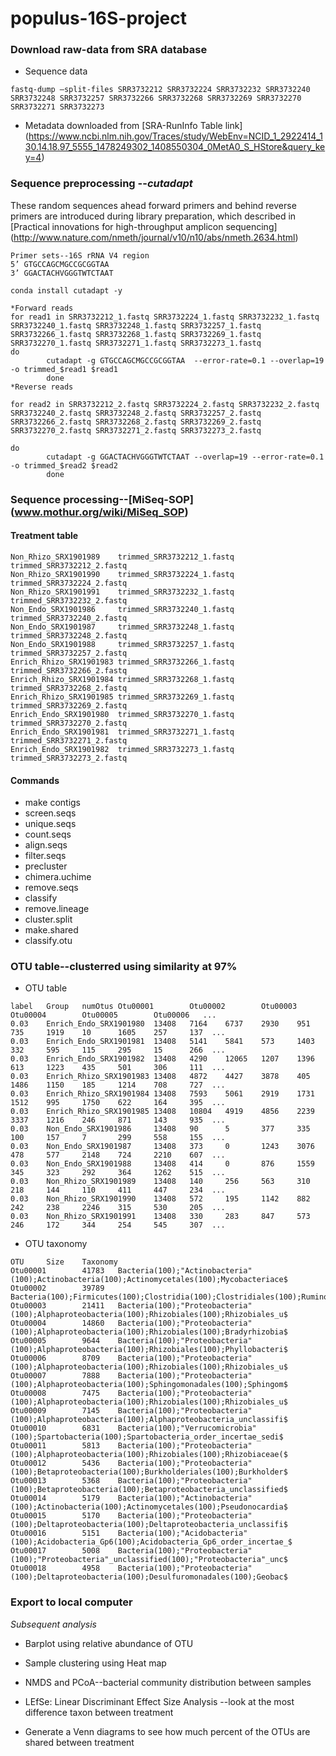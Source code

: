 # populus-16S-project

### Download raw-data from SRA database

* Sequence data


```
fastq-dump –split-files SRR3732212 SRR3732224 SRR3732232 SRR3732240 SRR3732248 SRR3732257 SRR3732266 SRR3732268 SRR3732269 SRR3732270 SRR3732271 SRR3732273
```


* Metadata downloaded from [SRA-RunInfo Table link] (https://www.ncbi.nlm.nih.gov/Traces/study/WebEnv=NCID_1_2922414_130.14.18.97_5555_1478249302_1408550304_0MetA0_S_HStore&query_key=4)


### Sequence preprocessing --*cutadapt*

These random sequences ahead forward primers and behind reverse primers are introduced during library preparation, which described in [Practical innovations for high-throughput amplicon sequencing] (http://www.nature.com/nmeth/journal/v10/n10/abs/nmeth.2634.html)


```
Primer sets--16S rRNA V4 region
5’ GTGCCAGCMGCCGCGGTAA
3’ GGACTACHVGGGTWTCTAAT

conda install cutadapt -y 

*Forward reads
for read1 in SRR3732212_1.fastq SRR3732224_1.fastq SRR3732232_1.fastq SRR3732240_1.fastq SRR3732248_1.fastq SRR3732257_1.fastq SRR3732266_1.fastq SRR3732268_1.fastq SRR3732269_1.fastq SRR3732270_1.fastq SRR3732271_1.fastq SRR3732273_1.fastq
do
        cutadapt -g GTGCCAGCMGCCGCGGTAA  --error-rate=0.1 --overlap=19 -o trimmed_$read1 $read1
        done
*Reverse reads

for read2 in SRR3732212_2.fastq SRR3732224_2.fastq SRR3732232_2.fastq SRR3732240_2.fastq SRR3732248_2.fastq SRR3732257_2.fastq SRR3732266_2.fastq SRR3732268_2.fastq SRR3732269_2.fastq SRR3732270_2.fastq SRR3732271_2.fastq SRR3732273_2.fastq

do
        cutadapt -g GGACTACHVGGGTWTCTAAT --overlap=19 --error-rate=0.1 -o trimmed_$read2 $read2
        done
```


### Sequence processing--[MiSeq-SOP] (www.mothur.org/wiki/MiSeq_SOP)

#### Treatment table 

```
Non_Rhizo_SRX1901989    trimmed_SRR3732212_1.fastq      trimmed_SRR3732212_2.fastq
Non_Rhizo_SRX1901990    trimmed_SRR3732224_1.fastq      trimmed_SRR3732224_2.fastq
Non_Rhizo_SRX1901991    trimmed_SRR3732232_1.fastq      trimmed_SRR3732232_2.fastq
Non_Endo_SRX1901986     trimmed_SRR3732240_1.fastq      trimmed_SRR3732240_2.fastq
Non_Endo_SRX1901987     trimmed_SRR3732248_1.fastq      trimmed_SRR3732248_2.fastq
Non_Endo_SRX1901988     trimmed_SRR3732257_1.fastq      trimmed_SRR3732257_2.fastq
Enrich_Rhizo_SRX1901983 trimmed_SRR3732266_1.fastq      trimmed_SRR3732266_2.fastq
Enrich_Rhizo_SRX1901984 trimmed_SRR3732268_1.fastq      trimmed_SRR3732268_2.fastq
Enrich_Rhizo_SRX1901985 trimmed_SRR3732269_1.fastq      trimmed_SRR3732269_2.fastq
Enrich_Endo_SRX1901980  trimmed_SRR3732270_1.fastq      trimmed_SRR3732270_2.fastq
Enrich_Endo_SRX1901981  trimmed_SRR3732271_1.fastq      trimmed_SRR3732271_2.fastq
Enrich_Endo_SRX1901982  trimmed_SRR3732273_1.fastq      trimmed_SRR3732273_2.fastq
```

#### Commands 

* make contigs
* screen.seqs
* unique.seqs
* count.seqs
* align.seqs
* filter.seqs
* precluster
* chimera.uchime
* remove.seqs
* classify
* remove.lineage
* cluster.split
* make.shared
* classify.otu

### OTU table--clusterred using similarity at 97%

* OTU table
```
label   Group   numOtus Otu00001        Otu00002        Otu00003        Otu00004        Otu00005        Otu00006   ...
0.03    Enrich_Endo_SRX1901980  13408   7164    6737    2930    951     735     1919    10      1605    257     137  ...
0.03    Enrich_Endo_SRX1901981  13408   5141    5841    573     1403    332     595     115     295     15      266  ...
0.03    Enrich_Endo_SRX1901982  13408   4290    12065   1207    1396    613     1223    435     501     306     111  ...
0.03    Enrich_Rhizo_SRX1901983 13408   4872    4427    3878    405     1486    1150    185     1214    708     727  ...
0.03    Enrich_Rhizo_SRX1901984 13408   7593    5061    2919    1731    1512    995     1750    622     164     395  ...
0.03    Enrich_Rhizo_SRX1901985 13408   10804   4919    4856    2239    3337    1216    246     871     143     935  ...
0.03    Non_Endo_SRX1901986     13408   90      5       377     335     100     157     7       299     558     155  ...
0.03    Non_Endo_SRX1901987     13408   373     0       1243    3076    478     577     2148    724     2210    607  ...
0.03    Non_Endo_SRX1901988     13408   414     0       876     1559    345     323     292     364     1262    515  ...
0.03    Non_Rhizo_SRX1901989    13408   140     256     563     310     218     144     110     411     447     234  ...
0.03    Non_Rhizo_SRX1901990    13408   572     195     1142    882     242     238     2246    315     530     205  ...
0.03    Non_Rhizo_SRX1901991    13408   330     283     847     573     246     172     344     254     545     307  ...
```

* OTU taxonomy

```
OTU     Size    Taxonomy
Otu00001        41783   Bacteria(100);"Actinobacteria"(100);Actinobacteria(100);Actinomycetales(100);Mycobacteriace$
Otu00002        39789   Bacteria(100);Firmicutes(100);Clostridia(100);Clostridiales(100);Ruminococcaceae(100);Clost$
Otu00003        21411   Bacteria(100);"Proteobacteria"(100);Alphaproteobacteria(100);Rhizobiales(100);Rhizobiales_u$
Otu00004        14860   Bacteria(100);"Proteobacteria"(100);Alphaproteobacteria(100);Rhizobiales(100);Bradyrhizobia$
Otu00005        9644    Bacteria(100);"Proteobacteria"(100);Alphaproteobacteria(100);Rhizobiales(100);Phyllobacteri$
Otu00006        8709    Bacteria(100);"Proteobacteria"(100);Alphaproteobacteria(100);Rhizobiales(100);Rhizobiales_u$
Otu00007        7888    Bacteria(100);"Proteobacteria"(100);Alphaproteobacteria(100);Sphingomonadales(100);Sphingom$
Otu00008        7475    Bacteria(100);"Proteobacteria"(100);Alphaproteobacteria(100);Rhizobiales(100);Rhizobiales_u$
Otu00009        7145    Bacteria(100);"Proteobacteria"(100);Alphaproteobacteria(100);Alphaproteobacteria_unclassifi$
Otu00010        6831    Bacteria(100);"Verrucomicrobia"(100);Spartobacteria(100);Spartobacteria_order_incertae_sedi$
Otu00011        5813    Bacteria(100);"Proteobacteria"(100);Alphaproteobacteria(100);Rhizobiales(100);Rhizobiaceae($
Otu00012        5436    Bacteria(100);"Proteobacteria"(100);Betaproteobacteria(100);Burkholderiales(100);Burkholder$
Otu00013        5368    Bacteria(100);"Proteobacteria"(100);Betaproteobacteria(100);Betaproteobacteria_unclassified$
Otu00014        5179    Bacteria(100);"Actinobacteria"(100);Actinobacteria(100);Actinomycetales(100);Pseudonocardia$
Otu00015        5170    Bacteria(100);"Proteobacteria"(100);Deltaproteobacteria(100);Deltaproteobacteria_unclassifi$
Otu00016        5151    Bacteria(100);"Acidobacteria"(100);Acidobacteria_Gp6(100);Acidobacteria_Gp6_order_incertae_$
Otu00017        5008    Bacteria(100);"Proteobacteria"(100);"Proteobacteria"_unclassified(100);"Proteobacteria"_unc$
Otu00018        4958    Bacteria(100);"Proteobacteria"(100);Deltaproteobacteria(100);Desulfuromonadales(100);Geobac$

```
### Export to local computer

*Subsequent analysis* 

* Barplot using relative abundance of OTU

* Sample clustering using Heat map

* NMDS and PCoA--bacterial community distribution between samples

* LEfSe: Linear Discriminant Effect Size Analysis --look at the most difference taxon between treatment

* Generate a Venn diagrams to see how much percent of the OTUs are shared between treatment















































